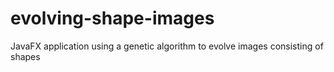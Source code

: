 # evolving-shape-images
JavaFX application using a genetic algorithm to evolve images consisting of shapes
